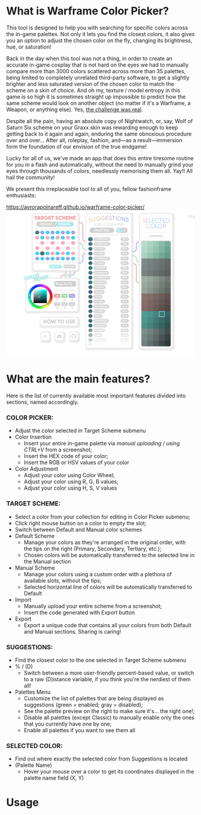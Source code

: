 # What is Warframe Color Picker?



This tool is designed to help you with searching for specific colors across the in-game palettes. Not only it lets you find the closest colors, it also gives you an option to adjust the chosen color on the fly, changing its brightness, hue, or saturation!

Back in the day when this tool was not a thing, in order to create an accurate in-game cosplay that is not hard on the eyes we had to manually compare more than 3000 colors scattered across more than 35 palettes, being limited to completely unrelated third-party software, to get a slightly brighter and less saturated version of the chosen color to match the scheme on a skin of choice. And oh my, texture / model entropy in this game is so high it is sometimes straight up impossible to predict how the same scheme would look on another object (no matter if it's a Warframe, a Weapon, or anything else). Yes, [the challenge was real](https://www.youtube.com/watch?v=KxRZX9eDpCs&feature=youtu.be&t=45). 

Despite all the pain, having an absolute copy of Nightwatch, or, say, Wolf of Saturn Six scheme on your Graxx skin was rewarding enough to keep getting back to it again and again, enduring the same obnoxious procedure over and over... After all, roleplay, fashion, and—as a result—immersion form the foundation of our envision of the true endgame!

Lucky for all of us, we've made an app that does this entire tiresome routine for you in a flash and automatically, without the need to manually grind your eyes through thousands of colors, needlessly memorising them all. Yay!! All hail the community!

We present this irreplaceable tool to all of you, fellow fashionframe enthusiasts:

https://avrorapolnareff.github.io/warframe-color-picker/
![App](img/app.png)
# What are the main features?
Here is the list of currently available most important features divided into sections, named accordingly.

### **COLOR PICKER**:

* Adjust the color selected in Target Scheme submenu
* Color Insertion
  * Insert your entire in-game palette via *manual uploading* / *using CTRL+V* from a screenshot;
  * Insert the HEX code of your color;
  * Insert the RGB or HSV values of your color
* Color Adjustment
  * Adjust your color using Color Wheel;
  * Adjust your color using R, G, B values;
  * Adjust your color using H, S, V values

### **TARGET SCHEME**:

* Select a color from your collection for editing in Color Picker submenu;
* Click right mouse button on a color to empty the slot;
* Switch between Default and Manual color schemes
* Default Scheme
  * Manage your colors as they're arranged in the original order, with the tips on the right (Primary, Secondary, Tertiary, etc.);
  * Chosen colors will be automatically transferred to the selected line in the Manual section
* Manual Scheme
  * Manage your colors using a custom order with a plethora of available slots, without the tips;
  * Selected horizontal line of colors will be automatically transferred to Default
* Import
  * Manually upload your entire scheme from a screenshot;
  * Insert the code generated with Export button
* Export
  * Export a unique code that contains all your colors from both Default and Manual sections. Sharing is caring!
  
### **SUGGESTIONS**:

* Find the closest color to the one selected in Target Scheme submenu
* % / (D)
  * Switch between a more user-friendly percent-based value, or switch to a raw (D)istance variable, if you think you're the nerdiest of them all! 
* Palettes Menu
  * Customize the list of palettes that are being displayed as suggestions (green = enabled; gray = disabled);
  * See the palette preview on the right to make sure it's... the right one!;
  * Disable all palettes (except Classic) to manually enable only the ones that you currently have one by one;
  * Enable all palettes if you want to see them all

### **SELECTED COLOR**:

* Find out where exactly the selected color from Suggestions is located
* (Palette Name)
  * Hover your mouse over a color to get its coordinates displayed in the palette name field (X, Y)

# Usage

